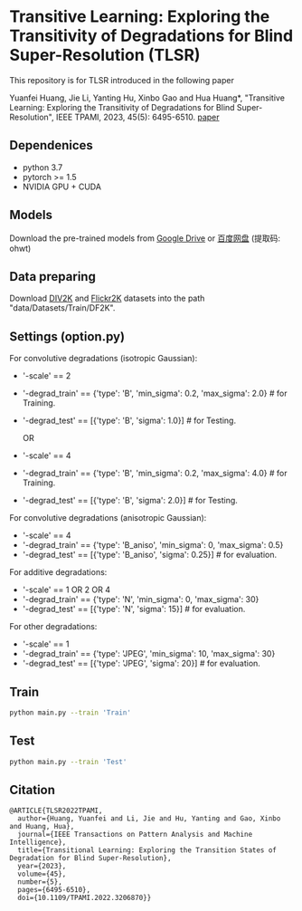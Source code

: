 # Transitive Learning: Exploring the Transitivity of Degradations for Blind Super-Resolution (TLSR)
This repository is for TLSR introduced in the following paper

Yuanfei Huang, Jie Li, Yanting Hu, Xinbo Gao and Hua Huang*, "Transitive Learning: Exploring the Transitivity of Degradations for Blind Super-Resolution", IEEE TPAMI, 2023, 45(5): 6495-6510.
[paper](https://ieeexplore.ieee.org/document/9893392)
## Dependenices
* python 3.7
* pytorch >= 1.5
* NVIDIA GPU + CUDA

## Models
Download the pre-trained models from [Google Drive](https://drive.google.com/drive/folders/1UpN0Zf6mqYrj6YU9jwB5XnkGNqYjIaTI?usp=sharing) 
or [百度网盘](https://pan.baidu.com/s/1m3maDvSBRufs6rsVwhL1mQ?pwd=ohwt) (提取码: ohwt)

## Data preparing
Download [DIV2K](https://data.vision.ee.ethz.ch/cvl/DIV2K/) and [Flickr2K](https://cv.snu.ac.kr/research/EDSR/Flickr2K.tar) datasets into the path "data/Datasets/Train/DF2K". 

## Settings (option.py)
For convolutive degradations (isotropic Gaussian):
* '-scale' == 2
* '-degrad_train' == {'type': 'B', 'min_sigma': 0.2, 'max_sigma': 2.0} # for Training.
* '-degrad_test' == [{'type': 'B', 'sigma': 1.0}] # for Testing.

    OR
* '-scale' == 4
* '-degrad_train' == {'type': 'B', 'min_sigma': 0.2, 'max_sigma': 4.0} # for Training.
* '-degrad_test' == [{'type': 'B', 'sigma': 2.0}] # for Testing.

For convolutive degradations (anisotropic Gaussian):
* '-scale' == 4
* '-degrad_train' == {'type': 'B_aniso', 'min_sigma': 0, 'max_sigma': 0.5}
* '-degrad_test' == [{'type': 'B_aniso', 'sigma': 0.25}] # for evaluation.

For additive degradations:
* '-scale' == 1 OR 2 OR 4
* '-degrad_train' == {'type': 'N', 'min_sigma': 0, 'max_sigma': 30}
* '-degrad_test' == [{'type': 'N', 'sigma': 15}] # for evaluation.

For other degradations:
* '-scale' == 1
* '-degrad_train' == {'type': 'JPEG', 'min_sigma': 10, 'max_sigma': 30}
* '-degrad_test' == [{'type': 'JPEG', 'sigma': 20}] # for evaluation.

## Train
```bash
python main.py --train 'Train'
```
## Test
```bash
python main.py --train 'Test'
```
## Citation
```
@ARTICLE{TLSR2022TPAMI,
  author={Huang, Yuanfei and Li, Jie and Hu, Yanting and Gao, Xinbo and Huang, Hua},
  journal={IEEE Transactions on Pattern Analysis and Machine Intelligence}, 
  title={Transitional Learning: Exploring the Transition States of Degradation for Blind Super-Resolution}, 
  year={2023},
  volume={45},
  number={5},
  pages={6495-6510},
  doi={10.1109/TPAMI.2022.3206870}}
```
